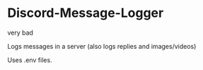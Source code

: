 # Discord-Message-Logger
very bad

Logs messages in a server (also logs replies and images/videos)

Uses .env files.
